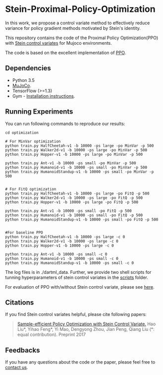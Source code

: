 # Stein-Proximal-Policy-Optimization

In this work, we propose a control variate method to effectively reduce variance for policy gradient methods motivated by Stein's identity.


This repository contains the code of the Proximal Policy Optimization(PPO) with [Stein control variates](https://arxiv.org/pdf/1710.11198.pdf) for Mujoco environments.

The code is based on the excellent implementation of [PPO](https://github.com/pat-coady/trpo).


## Dependencies

* Python 3.5
* [MuJoCo](http://www.mujoco.org/).
* TensorFlow (>=1.3)
* Gym - [Installation instructions](https://gym.openai.com/docs).

## Running Experiments

You can run following commands to reproduce our results:

```Shell
cd optimization

# For MinVar optimization
python train.py HalfCheetah-v1 -b 10000 -ps large -po MinVar -p 500 
python train.py Walker2d-v1 -b 10000 -ps large -po MinVar -p 500 
python train.py Hopper-v1 -b 10000 -ps large -po MinVar -p 500 
 
python train.py Ant-v1 -b 10000 -ps small -po MinVar -p 500 
python train.py Humanoid-v1 -b 10000 -ps small -po MinVar -p 500 
python train.py HumanoidStandup-v1 -b 10000 -ps small -po MinVar -p 500 


# For FitQ optimization
python train.py HalfCheetah-v1 -b 10000 -ps large -po FitQ -p 500 
python train.py Walker2d-v1 -b 10000 -ps large -po FitQ -p 500 
python train.py Hopper-v1 -b 10000 -ps large -po FitQ -p 500 

python train.py Ant-v1 -b 10000 -ps small -po FitQ -p 500 
python train.py Humanoid-v1 -b 10000 -ps small -po FitQ -p 500 
python train.py HumanoidStandup-v1 -b 10000 -ps small -po FitQ -p 500


#For baseline PPO
python train.py HalfCheetah-v1 -b 10000 -ps large -c 0
python train.py Walker2d-v1 -b 10000 -ps large -c 0
python train.py Hopper-v1 -b 10000 -ps large -c 0

python train.py Ant-v1 -b 10000 -ps small -c 0
python train.py Humanoid-v1 -b 10000 -ps small -c 0
python train.py HumanoidStandup-v1 -b 10000 -ps small -c 0
```
The log files is in ./dartml_data. Further, we provide two shell scripts for tunning hyperparameters of stein control variates in the [scripts](optimization/scripts) folder.

For evaluation of PPO with/without Stein control variate, please see [here](evaluation/README.md).

## Citations
If you find Stein control variates helpful, please cite following papers:

>[Sample-efficient Policy Optimization with Stein Control Variate.](https://arxiv.org/pdf/1710.11198.pdf)
>Hao Liu\*, Yihao Feng\*, Yi Mao, Dengyong Zhou, Jian Peng, Qiang Liu (*: equal contribution).
>Preprint 2017

## Feedbacks

If you have any questions about the code or the paper, please feel free to [contact us](mailto:yihaof95@gmail.com).












